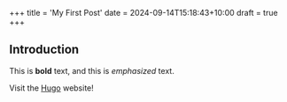 +++
title = 'My First Post'
date = 2024-09-14T15:18:43+10:00
draft = true
+++
## Introduction

This is **bold** text, and this is *emphasized* text.

Visit the [Hugo](https://gohugo.io) website!

